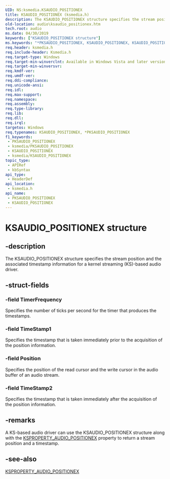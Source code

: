 ```yaml
---
UID: NS:ksmedia.KSAUDIO_POSITIONEX
title: KSAUDIO_POSITIONEX (ksmedia.h)
description: The KSAUDIO_POSITIONEX structure specifies the stream position and the associated timestamp information for a kernel streaming (KS)-based audio driver.
old-location: audio\ksaudio_positionex.htm
tech.root: audio
ms.date: 04/30/2019
keywords: ["KSAUDIO_POSITIONEX structure"]
ms.keywords: "*PKSAUDIO_POSITIONEX, KSAUDIO_POSITIONEX, KSAUDIO_POSITIONEX structure [Audio Devices], PKSAUDIO_POSITIONEX, PKSAUDIO_POSITIONEX structure pointer [Audio Devices], aud-prop_9a418d76-9a4f-4626-b6db-64ed4fcedb18.xml, audio.ksaudio_positionex, ksmedia/KSAUDIO_POSITIONEX, ksmedia/PKSAUDIO_POSITIONEX"
req.header: ksmedia.h
req.include-header: Ksmedia.h
req.target-type: Windows
req.target-min-winverclnt: Available in Windows Vista and later versions of Windows.
req.target-min-winversvr: 
req.kmdf-ver: 
req.umdf-ver: 
req.ddi-compliance: 
req.unicode-ansi: 
req.idl: 
req.max-support: 
req.namespace: 
req.assembly: 
req.type-library: 
req.lib: 
req.dll: 
req.irql: 
targetos: Windows
req.typenames: KSAUDIO_POSITIONEX, *PKSAUDIO_POSITIONEX
f1_keywords:
 - PKSAUDIO_POSITIONEX
 - ksmedia/PKSAUDIO_POSITIONEX
 - KSAUDIO_POSITIONEX
 - ksmedia/KSAUDIO_POSITIONEX
topic_type:
 - APIRef
 - kbSyntax
api_type:
 - HeaderDef
api_location:
 - ksmedia.h
api_name:
 - PKSAUDIO_POSITIONEX
 - KSAUDIO_POSITIONEX
---
```


# KSAUDIO_POSITIONEX structure


## -description

The KSAUDIO_POSITIONEX structure specifies the stream position and the associated timestamp information for a kernel streaming (KS)-based audio driver.

## -struct-fields

### -field TimerFrequency

Specifies the number of ticks per second for the timer that produces the timestamps.

### -field TimeStamp1

Specifies the timestamp that is taken immediately prior to the acquisition of the position information.

### -field Position

Specifies the position of the read cursor and the write cursor in the audio buffer of an audio stream.

### -field TimeStamp2

Specifies the timestamp that is taken immediately after the acquisition of the position information.

## -remarks

A KS-based audio driver can use the KSAUDIO_POSITIONEX structure along with the <a href="/windows-hardware/drivers/audio/ksproperty-audio-positionex">KSPROPERTY_AUDIO_POSITIONEX</a> property to return a stream position and a timestamp.

## -see-also

<a href="/windows-hardware/drivers/audio/ksproperty-audio-positionex">KSPROPERTY_AUDIO_POSITIONEX</a>

